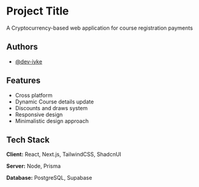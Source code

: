 
# Project Title

A Cryptocurrency-based web application for course registration  payments


## Authors

- [@dev-iyke](https://www.github.com/dev-iyke)


## Features

- Cross platform
- Dynamic Course details update
- Discounts and draws system
- Responsive design
- Minimalistic design approach


## Tech Stack

**Client:** React, Next.js, TailwindCSS, ShadcnUI

**Server:** Node, Prisma

**Database:** PostgreSQL, Supabase



